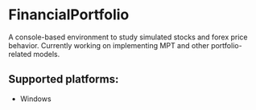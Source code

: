 # FinancialPortfolio
A console-based environment to study simulated stocks and forex price behavior.
Currently working on implementing MPT and other portfolio-related models.
## Supported platforms:
* Windows
